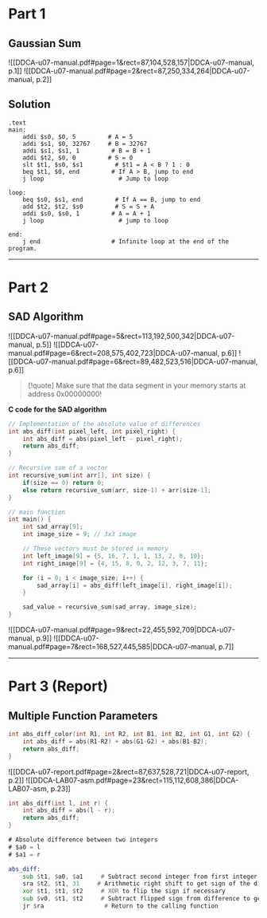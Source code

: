 
# Part 1
## Gaussian Sum
![[DDCA-u07-manual.pdf#page=1&rect=87,104,528,157|DDCA-u07-manual, p.1]]
![[DDCA-u07-manual.pdf#page=2&rect=87,250,334,264|DDCA-u07-manual, p.2]]

## Solution
```
.text
main:
    addi $s0, $0, 5         # A = 5
    addi $s1, $0, 32767     # B = 32767
    addi $s1, $s1, 1         # B = B + 1
    addi $t2, $0, 0         # S = 0
    slt $t1, $s0, $s1         # $t1 = A < B ? 1 : 0
    beq $t1, $0, end         # If A > B, jump to end
    j loop                     # Jump to loop

loop:
    beq $s0, $s1, end         # If A == B, jump to end
    add $t2, $t2, $s0         # S = S + A
    addi $s0, $s0, 1         # A = A + 1
    j loop                     # jump to loop

end:
    j end                    # Infinite loop at the end of the program.
```





---
# Part 2
## SAD Algorithm
![[DDCA-u07-manual.pdf#page=5&rect=113,192,500,342|DDCA-u07-manual, p.5]]
![[DDCA-u07-manual.pdf#page=6&rect=208,575,402,723|DDCA-u07-manual, p.6]]
![[DDCA-u07-manual.pdf#page=6&rect=89,482,523,516|DDCA-u07-manual, p.6]]
>[!quote] Make sure that the data segment in your memory starts at address 0x00000000!


**C code for the SAD algorithm**
```c
// Implementation of the absolute value of differences
int abs_diff(int pixel_left, int pixel_right) {
    int abs_diff = abs(pixel_left - pixel_right);
    return abs_diff;
}

// Recursive sum of a vector
int recursive_sum(int arr[], int size) {
    if(size == 0) return 0;
    else return recursive_sum(arr, size-1) + arr[size-1];
}

// main function
int main() {
    int sad_array[9];
    int image_size = 9; // 3x3 image

    // These vectors must be stored in memory
    int left_image[9] = {5, 16, 7, 1, 1, 13, 2, 8, 10};
    int right_image[9] = {4, 15, 8, 0, 2, 12, 3, 7, 11};

    for (i = 0; i < image_size; i++) {
        sad_array[i] = abs_diff(left_image[i], right_image[i]);
    }

    sad_value = recursive_sum(sad_array, image_size);
}
```
![[DDCA-u07-manual.pdf#page=9&rect=22,455,592,709|DDCA-u07-manual, p.9]]
![[DDCA-u07-manual.pdf#page=7&rect=168,527,445,585|DDCA-u07-manual, p.7]]





---
# Part 3 (Report)
## Multiple Function Parameters
```C
int abs_diff_color(int R1, int R2, int B1, int B2, int G1, int G2) {
    int abs_diff = abs(R1-R2) + abs(G1-G2) + abs(B1-B2);
    return abs_diff;
}
```
![[DDCA-u07-report.pdf#page=2&rect=87,637,528,721|DDCA-u07-report, p.2]]
![[DDCA-LAB07-asm.pdf#page=23&rect=115,112,608,386|DDCA-LAB07-asm, p.23]]


```C
int abs_diff(int l, int r) {
    int abs_diff = abs(l - r);
    return abs_diff;
}
```

```asm
# Absolute difference between two integers
# $a0 = l
# $a1 = r

abs_diff:
    sub $t1, $a0, $a1     # Subtract second integer from first integer
    sra $t2, $t1, 31     # Arithmetic right shift to get sign of the difference
    xor $t1, $t1, $t2     # XOR to flip the sign if necessary
    sub $v0, $t1, $t2     # Subtract flipped sign from difference to get absolute difference
    jr $ra                 # Return to the calling function

```

